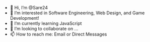 - 👋 Hi, I’m @Sare24
- 👀 I’m interested in Software Engineering, Web Design, and Game Development! 
- 🌱 I’m currently learning JavaScript
- 💞️ I’m looking to collaborate on ...
- 📫 How to reach me: Email or Direct Messages

<!---
Sare24/Sare24 is a ✨ special ✨ repository because its `README.md` (this file) appears on your GitHub profile.
You can click the Preview link to take a look at your changes.
--->
